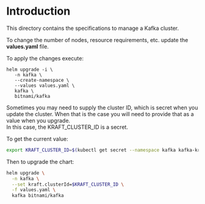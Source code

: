 # Introduction

This directory contains the specifications to 
manage a Kafka cluster.

To change the number of nodes, resource requirements,
etc. update the **values.yaml** file.

To apply the changes execute:

```
helm upgrade -i \
   -n kafka \
   --create-namespace \
   --values values.yaml \
   kafka \
   bitnami/kafka
```

Sometimes you may need to supply the cluster ID, which is
secret when you update the cluster.  When that is the case
you will need to provide that as a value when you upgrade.  
In this case, the KRAFT_CLUSTER_ID is a secret.  

To get the current value:
```bash
export KRAFT_CLUSTER_ID=$(kubectl get secret --namespace kafka kafka-kraft-cluster-id -o jsonpath="{.data.kraft-cluster-id}" | base64 -d)
```

Then to upgrade the chart:
```bash
helm upgrade \
  -n kafka \
  --set kraft.clusterId=$KRAFT_CLUSTER_ID \
  -f values.yaml \
  kafka bitnami/kafka
```
